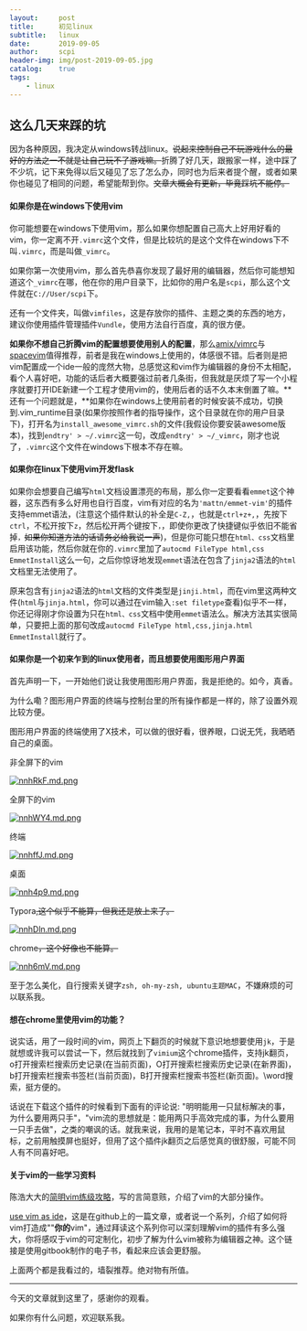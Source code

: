 ```yaml
---
layout:     post
title:      初见linux
subtitle:   linux
date:       2019-09-05
author:     scpi
header-img: img/post-2019-09-05.jpg
catalog:	true
tags:
    - linux
---
```




## 这么几天来踩的坑

因为各种原因，我决定从windows转战linux。~~说起来控制自己不玩游戏什么的最好的方法之一不就是让自己玩不了游戏嘛。~~折腾了好几天，跟搬家一样，途中踩了不少坑，记下来免得以后又碰见了忘了怎么办，同时也为后来者提个醒，或者如果你也碰见了相同的问题，希望能帮到你。~~文章大概会有更新，毕竟踩坑不能停。~~

#### 如果你是在windows下使用vim

你可能想要在windows下使用vim，那么如果你想配置自己高大上好用好看的vim，你一定离不开`.vimrc`这个文件，但是比较坑的是这个文件在windows下不叫`.vimrc`，而是叫做`_vimrc`。

如果你第一次使用vim，那么首先恭喜你发现了最好用的编辑器，然后你可能想知道这个`_vimrc`在哪，他在你的用户目录下，比如你的用户名是`scpi`，那么这个文件就在`C://User/scpi`下。

还有一个文件夹，叫做`vimfiles`，这是存放你的插件、主题之类的东西的地方，建议你使用插件管理插件`Vundle`，使用方法自行百度，真的很方便。

**如果你不想自己折腾vim的配置想要使用别人的配置**，那么[amix/vimrc](https://github.com/amix/vimrc)与[spacevim](https://github.com/SpaceVim/SpaceVim)值得推荐，前者是我在windows上使用的，体感很不错。后者则是把vim配置成一个ide一般的庞然大物，总感觉这和vim作为编辑器的身份不太相配，看个人喜好吧，功能的话后者大概要强过前者几条街，但我就是厌烦了写一个小程序就要打开IDE新建一个工程才使用vim的，使用后者的话不久本末倒置了嘛。**还有一个问题就是，**如果你在windows上使用前者的时候安装不成功，切换到.vim_runtime目录(如果你按照作者的指导操作，这个目录就在你的用户目录下)，打开名为`install_awesome_vimrc.sh`的文件(我假设你要安装awesome版本)，找到`endtry' > ~/.vimrc`这一句，改成`endtry' > ~/_vimrc`，刚才也说了，`.vimrc`这个文件在windows下根本不存在嘛。

#### 如果你在linux下使用vim开发flask

如果你会想要自己编写`html`文档设置漂亮的布局，那么你一定要看看`emmet`这个神器，这东西有多么好用也自行百度，vim有对应的名为`'mattn/emmet-vim'`的插件支持emmet语法，(注意这个插件默认的补全是`C-Z,`，也就是`ctrl+z+,`，先按下`ctrl`，不松开按下`z`，然后松开两个键按下`，`，即使你更改了快捷键似乎依旧不能省掉`，`~~如果你知道方法的话请务必给我说一声~~)，但是你可能只想在`html、css`文档里启用该功能，然后你就在你的`.vimrc`里加了`autocmd FileType html,css EmmetInstall`这么一句，之后你惊讶地发现`emmet`语法在包含了`jinja2`语法的`html`文档里无法使用了。

原来包含有`jinja2`语法的`html`文档的文件类型是`jinji.html`，而在vim里这两种文件(`html`与`jinja.html`，你可以通过在vim输入`:set filetype`查看)似乎不一样，你还记得刚才你设置为只在`html、css`文档中使用`emmet`语法么。解决方法其实很简单，只要把上面的那句改成`autocmd FileType html,css,jinja.html EmmetInstall`就行了。

#### 如果你是一个初来乍到的linux使用者，而且想要使用图形用户界面

首先声明一下，一开始他们说让我使用图形用户界面，我是拒绝的。如今，真香。

为什么嘞？图形用户界面的终端与控制台里的所有操作都是一样的，除了设置外观比较方便。

图形用户界面的终端使用了X技术，可以做的很好看，很养眼，口说无凭，我晒晒自己的桌面。

非全屏下的vim

[![nnhRkF.md.png](https://s2.ax1x.com/2019/09/05/nnhRkF.md.png)](https://imgchr.com/i/nnhRkF)

全屏下的vim

[![nnhWY4.md.png](https://s2.ax1x.com/2019/09/05/nnhWY4.md.png)](https://imgchr.com/i/nnhWY4)

终端

[![nnhffJ.md.png](https://s2.ax1x.com/2019/09/05/nnhffJ.md.png)](https://imgchr.com/i/nnhffJ)

桌面

[![nnh4p9.md.png](https://s2.ax1x.com/2019/09/05/nnh4p9.md.png)](https://imgchr.com/i/nnh4p9)

Typora~~,这个似乎不能算，但我还是放上来了。~~

[![nnhDln.md.png](https://s2.ax1x.com/2019/09/05/nnhDln.md.png)](https://imgchr.com/i/nnhDln)

chrome~~，这个好像也不能算。~~

[![nnh6mV.md.png](https://s2.ax1x.com/2019/09/05/nnh6mV.md.png)](https://imgchr.com/i/nnh6mV)

至于怎么美化，自行搜索关键字`zsh, oh-my-zsh, ubuntu主题MAC`，不嫌麻烦的可以联系我。

#### 想在chrome里使用vim的功能？

说实话，用了一段时间的vim，网页上下翻页的时候就下意识地想要使用`jk`，于是就想或许我可以尝试一下，然后就找到了`vimium`这个chrome插件，支持jk翻页，o打开搜索栏搜索历史记录(在当前页面)，O打开搜索栏搜索历史记录(在新界面)，b打开搜索栏搜索书签栏(当前页面)，B打开搜索栏搜索书签栏(新页面)。\word搜索，挺方便的。

话说在下载这个插件的时候看到下面有的评论说: "明明能用一只鼠标解决的事，为什么要用两只手"，"vim流的思想就是：能用两只手高效完成的事，为什么要用一只手去做"，之类的嘲讽的话。就我来说，我用的是笔记本，平时不喜欢用鼠标，之前用触摸屏也挺好，但用了这个插件jk翻页之后感觉真的很舒服，可能不同人有不同喜好吧。

#### 关于vim的一些学习资料

陈浩大大的[简明vim练级攻略](https://coolshell.cn/articles/5426.html)，写的言简意赅，介绍了vim的大部分操作。

[use vim as ide](https://wizardforcel.gitbooks.io/use-vim-as-ide/content/0.html)，这是在github上的一篇文章，或者说一个系列，介绍了如何将vim打造成""**你的**vim"，通过拜读这个系列你可以深刻理解vim的插件有多么强大，你将感叹于vim的可定制化，初步了解为什么vim被称为编辑器之神。这个链接是使用gitbook制作的电子书，看起来应该会更舒服。

上面两个都是我看过的，墙裂推荐。绝对物有所值。

----

今天的文章就到这里了，感谢你的观看。

如果你有什么问题，欢迎联系我。